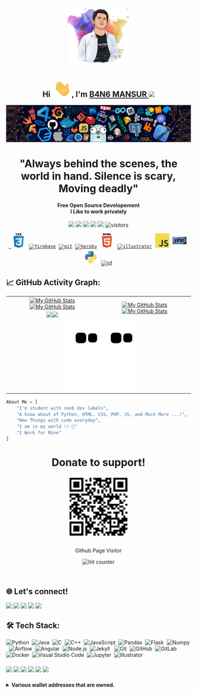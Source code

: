 <p align="center"><a href="#"><img src="https://github.com/BM-TechID/BM-TechID/blob/main/logo/bgmsr.png" alt="BM-TechID" width="170" height="170"/></a></p>

<h2 align="center">Hi  &nbsp;<a href="#"><img src="https://raw.githubusercontent.com/BM-TechID/BM-TechID/master/Hi.gif" width="48px"></a>, I'm <a href="https://www.instagram.com/bg_msr/"> B4N6 MANSUR </a><img src="https://emojis.slackmojis.com/emojis/images/1495224255/2288/christmas_parrot.gif?1495224255" width="30"/></h2> 

[![](./header.png)](#)

<h1 align="center"> "Always behind the scenes, the world in hand. Silence is scary, Moving deadly"</h1>

<h4 align="center">Free Open Source Developement <br> I Like to work privately</h4>


<p align="center">
    <a href="https://github.com/BM-TechID/BM-TechID"><img src="https://img.shields.io/badge/status-updating-brightgreen.svg"></a>
    <a href="https://github.com/python/cpython"><img src="https://img.shields.io/badge/Python-3.10-FF1493.svg"></a>
    <a href="https://github.com/BM-TechID/BM-TechID/graphs/contributors"><img src="https://img.shields.io/github/contributors/BM-TechID/BM-TechID?color=blue"></a>
    <a href="https://github.com/BM-TechID"><img src="https://img.shields.io/github/stars/BM-TechID.svg?color=blue&logo=github"></a>
    <a href="https://github.com/BM-TechID/BM-TechID/network/members"><img src="https://img.shields.io/github/forks/BM-TechID/BM-TechID.svg?color=blue&logo=github"></a>
    <img src="https://visitor-badge.laobi.icu/badge?page_id=BM-TechID.BM-TechID" alt="visitors"/>
</p>


<p align="center">
    <code><a href="https://www.w3schools.com/css/" target="_blank"> <img src="https://raw.githubusercontent.com/devicons/devicon/master/icons/css3/css3-original-wordmark.svg" alt="css3" width="40" height="40"/></a></code>&nbsp;
    <code><a href="https://firebase.google.com/" target="_blank"><img src="https://www.vectorlogo.zone/logos/firebase/firebase-icon.svg" alt="firebase" width="40" height="40"/></a></code>&nbsp;
    <code><a href="https://git-scm.com/" target="_blank"><img src="https://www.vectorlogo.zone/logos/git-scm/git-scm-icon.svg" alt="git" width="40" height="40"/></a></code>&nbsp;
    <code><a href="https://heroku.com" target="_blank"><img src="https://www.vectorlogo.zone/logos/heroku/heroku-icon.svg" alt="heroku" width="40" height="40"/></a></code>&nbsp;
    <code><a href="https://www.w3.org/html/" target="_blank"><img src="https://raw.githubusercontent.com/devicons/devicon/master/icons/html5/html5-original-wordmark.svg" alt="html5" width="40" height="40"/></a></code>&nbsp;
    <code><a href="https://www.adobe.com/in/products/illustrator.html" target="_blank"><img src="https://www.vectorlogo.zone/logos/adobe_illustrator/adobe_illustrator-icon.svg" alt="illustrator" width="40" height="40"/></a></code>&nbsp;
    <code><a href="https://developer.mozilla.org/en-US/docs/Web/JavaScript" target="_blank"><img src="https://raw.githubusercontent.com/devicons/devicon/master/icons/javascript/javascript-original.svg" alt="javascript" width="40" height="40"/></a></code>&nbsp;
    <code><a href="https://www.php.net" target="_blank"><img src="https://raw.githubusercontent.com/devicons/devicon/master/icons/php/php-original.svg" alt="php" width="40" height="40"/></a></code>&nbsp;
    <code><a href="https://www.python.org" target="_blank"><img src="https://raw.githubusercontent.com/devicons/devicon/master/icons/python/python-original.svg" alt="python" width="40" height="40"/></a></code>&nbsp;
    <code><a href="https://www.adobe.com/products/xd.html" target="_blank"><img src="https://cdn.worldvectorlogo.com/logos/adobe-xd.svg" alt="xd" width="40" height="40"/></a></code>&nbsp;</p>

## 📈 GitHub Activity Graph:

<table align="center">
    <tr>
        <td align="center"><a href="https://github.com/BM-TechID#gh-light-mode-only"><img src="https://github-readme-stats.vercel.app/api?username=BM-TechID&show_icons=true&theme=default&include_all_commits=true#gh-light-mode-only" alt="My GitHub Stats"/></a><a href="https://github.com/BM-TechID#gh-dark-mode-only"><img src="https://github-readme-stats.vercel.app/api?username=BM-TechID&show_icons=true&theme=tokyonight&include_all_commits=true#gh-dark-mode-only" alt="My GitHub Stats"/></a></td>
        <td rowspan="2" align="center"><a href="https://github.com/BM-TechID#gh-light-mode-only"><img src="https://github-readme-stats.vercel.app/api/top-langs/?username=BM-TechID&theme=default&langs_count=8#gh-light-mode-only" alt="My GitHub Stats"/></a><a href="https://github.com/BM-TechID#gh-dark-mode-only"><img src="https://github-readme-stats.vercel.app/api/top-langs/?username=BM-TechID&theme=tokyonight&langs_count=8#gh-dark-mode-only" alt="My GitHub Stats"/></a></td>
    </tr>
    <tr>
        <td align="center"><a href="https://github.com/BM-TechID#gh-light-mode-only"><img src="https://github-readme-streak-stats.herokuapp.com/?user=BM-TechID&theme=default"/></a><a href="https://github.com/BM-TechID#gh-dark-mode-only"><img src="https://github-readme-streak-stats.herokuapp.com/?user=BM-TechID&theme=tokyonight"/></a></td>
    </tr>
    <tr>
        <td colspan="2" align="center"><a href="https://github.com/BM-TechID#gh-light-mode-only"><img src="https://raw.githubusercontent.com/BM-TechID/BM-TechID/output/github-contribution-grid-snake.svg" alt="My GitHub Stats"/></a><a href="https://github.com/BM-TechID#gh-dark-mode-only"><img src="https://raw.githubusercontent.com/BM-TechID/BM-TechID/output/github-contribution-grid-snake.svg" alt="My GitHub Stats"/></a></td>
    </tr>
</table>




```py
About Me = [
    "I'm student with noob dev labels",
    "A know about of Python, HTML. CSS, PHP, JS, and Much More ...!",
    "New Things with code everyday",
    "I am in my world !! 💞"
    "I Work for Mine"
]
```

###
<h1 align="center">Donate to support!</h1>
<p align="center"><a href="https://github.com/BM-TechID/BM-TechID/blob/main/logo/qr-bgmsr.png"><img src="https://github.com/BM-TechID/BM-TechID/blob/main/logo/qr-bgmsr.png" width="170" height="170"/></p></a>

###
<p align="center">Github Page Visitor</p>
<p align="center"><img src="https://profile-counter.glitch.me/BM-TechID/count.svg" alt="hit counter"></p>
<br>

## 🌐 Let's connect!
<p>
    <a href="https://bm-techid.github.io" target="blank"><img src="https://img.shields.io/badge/Website-BM--TechID-red?" /></a>
    <a href="https://github.com/BM-TechID" target="blank"><img src="https://img.shields.io/badge/BM--TechID-30302f?style=flat&logo=github" /></a>
    <a href="https://instagram.com/b4n6_mansur" target="blank"><img src="https://img.shields.io/badge/b4n6_mansur-30302f?style=flat&logo=instagram" /></a>
    <a href="https://twitter.com/b4n6mansur" target="blank"><img src="https://img.shields.io/badge/@b4n6mansur-30302f?style=flat&logo=twitter" /></a>
    <a href="https://t.me/B4N6_MANSUR" target="blank"><img src="https://img.shields.io/badge/B4N6_MANSUR-30302f?style=flat&logo=telegram" /></a>
</p>

## 🛠️ Tech Stack:
![Python](https://img.shields.io/badge/-Python-555?style=flat&logo=python)&nbsp;
![Java](https://img.shields.io/badge/-Java-555?style=flat&logo=openjdk&logoColor=FFA518)&nbsp;
![C](https://img.shields.io/badge/-C-555?style=flat&logo=C&logoColor=A8B9CC)&nbsp;
![C++](https://img.shields.io/badge/-C++-555?style=flat&logo=C%2B%2B&logoColor=fff)&nbsp;
![JavaScript](https://img.shields.io/badge/-JavaScript-555?style=flat&logo=javascript)&nbsp;
![Pandas](https://img.shields.io/badge/-Pandas-555?style=flat&logo=pandas)&nbsp;
![Flask](https://img.shields.io/badge/-Flask-555?style=flat&logo=flask)&nbsp;
![Numpy](https://img.shields.io/badge/-Numpy-555?style=flat&logo=numpy)&nbsp;
![Airflow](https://img.shields.io/badge/-Apache_Airflow-555?style=flat&logo=Apache-Airflow)&nbsp;
![Angular](https://img.shields.io/badge/-Angular-555?style=flat&logo=angular)&nbsp;
![Node.js](https://img.shields.io/badge/-Node.js-555?style=flat&logo=node.js)&nbsp;
![Jekyll](https://img.shields.io/badge/-Jekyll-555?style=flat&logo=jekyll)&nbsp;&nbsp;
![Git](https://img.shields.io/badge/-Git-555?style=flat&logo=git)&nbsp;
![GitHub](https://img.shields.io/badge/-GitHub-555?style=flat&logo=github)&nbsp;
![GitLab](https://img.shields.io/badge/-GitLab-555?style=flat&logo=gitlab)&nbsp;
![Docker](https://img.shields.io/badge/-Docker-555?style=flat&logo=Docker)&nbsp;
![Visual Studio Code](https://img.shields.io/badge/-Visual%20Studio%20Code-555?style=flat&logo=visual-studio-code&logoColor=007ACC)&nbsp;
![Jupyter](https://img.shields.io/badge/-Jupyter-555?style=flat&logo=jupyter)&nbsp;
![Illustrator](https://img.shields.io/badge/-Illustrator-555?style=flat&logo=adobe-illustrator)&nbsp;

###
![](https://img.icons8.com/color/30/visual-studio-code-2019.png)
![](https://img.icons8.com/color/30/windows-10.png)
![](https://img.icons8.com/color/30/ubuntu--v1.png)
![](https://img.icons8.com/color/30/linux.png)
![](https://img.icons8.com/color/30/kali-linux.png)
![](https://img.icons8.com/color/30/console.png)

###
<details>
     <summary><strong>Various wallet addresses that are owned.</strong></summary>
        <p>
            <a href="https://paypal.me/mansur.julianto" target="blank"><img src="https://img.shields.io/badge/-30302f?style=flat&logo=paypal" /></a>
            <a href="https://bm-techid.github.io/wallet-donate/bitcoin.html" target="blank"><img src="https://img.shields.io/badge/-30302f?style=flat&logo=bitcoin" /></a>
            <a href="https://bm-techid.github.io/wallet-donate/ethereum.html" target="blank"><img src="https://img.shields.io/badge/-30302f?style=flat&logo=ethereum" /></a>
            <a href="https://bm-techid.github.io/wallet-donate/dogecoin.html" target="blank"><img src="https://img.shields.io/badge/-30302f?style=flat&logo=dogecoin" /></a>
       </p>
</details>







